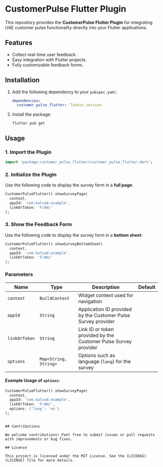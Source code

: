 
# CustomerPulse Flutter Plugin

This repository provides the **CustomerPulse Flutter Plugin** for integrating UAE customer pulse functionality directly into your Flutter applications.

## Features

- Collect real-time user feedback.
- Easy integration with Flutter projects.
- Fully customizable feedback forms.

## Installation

1. Add the following dependency to your `pubspec.yaml`:

   ```yaml
   dependencies:
     customer_pulse_flutter: ^latest_version
   ```

2. Install the package:

   ```
   flutter pub get
   ```

## Usage

### 1. Import the Plugin

```dart
import 'package:customer_pulse_flutter/customer_pulse_flutter.dart';
```

### 2. Initialize the Plugin

Use the following code to display the survey form in a **full page**:

```dart
CustomerPulseFlutter().showSurveyPage(
  context, 
  appId: 'com.kalvad.example', 
  linkOrToken: 'F/AH/'
);
```

### 3. Show the Feedback Form

Use the following code to display the survey form in a **bottom sheet**:

```dart
CustomerPulseFlutter().showSurveyBottomSheet(
  context, 
  appId: 'com.kalvad.example', 
  linkOrToken: 'F/AH/'
);
```

### Parameters

| Name         | Type                    | Description                                                               | Default |
|--------------|-------------------------|---------------------------------------------------------------------------|---------|
| `context`    | `BuildContext`          | Widget context used for navigation                                        |         |
| `appId`      | `String`                | Application ID provided by the Customer Pulse Survey provider             |         |
| `linkOrToken`| `String`                | Link ID or token provided by the Customer Pulse Survey provider           |         |
| `options`    | `Map<String, String>`   | Options such as language (`lang`) for the survey                          |         |

#### Example Usage of `options`:

```dart
CustomerPulseFlutter().showSurveyPage(
  context, 
  appId: 'com.kalvad.example', 
  linkOrToken: 'F/AH/',
  options: {'lang': 'en'}
);
```
```

## Contributions

We welcome contributions! Feel free to submit issues or pull requests with improvements or bug fixes.

## License

This project is licensed under the MIT License. See the [LICENSE](LICENSE) file for more details.
